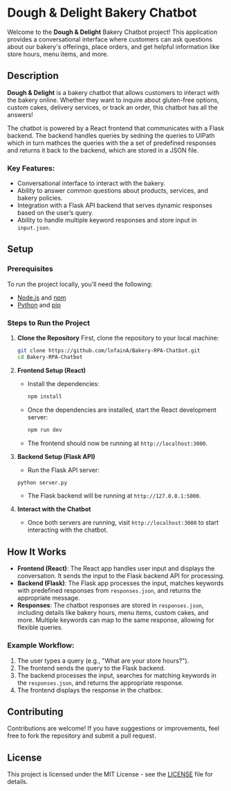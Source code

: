 # Dough & Delight Bakery Chatbot

Welcome to the **Dough & Delight** Bakery Chatbot project! This application provides a conversational interface where customers can ask questions about our bakery's offerings, place orders, and get helpful information like store hours, menu items, and more.

## Description

**Dough & Delight** is a bakery chatbot that allows customers to interact with the bakery online. Whether they want to inquire about gluten-free options, custom cakes, delivery services, or track an order, this chatbot has all the answers! 

The chatbot is powered by a React frontend that communicates with a Flask backend. The backend handles queries by sedning the queries to UIPath which in turn mathces the queries with the a set of predefined responses and returns it back to the backend, which are stored in a JSON file.

### Key Features:
- Conversational interface to interact with the bakery.
- Ability to answer common questions about products, services, and bakery policies.
- Integration with a Flask API backend that serves dynamic responses based on the user’s query.
- Ability to handle multiple keyword responses and store input in `input.json`.

## Setup

### Prerequisites
To run the project locally, you'll need the following:
- [Node.js](https://nodejs.org/) and [npm](https://www.npmjs.com/)
- [Python](https://www.python.org/) and [pip](https://pip.pypa.io/en/stable/)

### Steps to Run the Project

1. **Clone the Repository**
   First, clone the repository to your local machine:
   ```bash
   git clone https://github.com/lofainA/Bakery-RPA-Chatbot.git
   cd Bakery-RPA-Chatbot
   ```

2. **Frontend Setup (React)**
   - Install the dependencies:
     ```bash
     npm install
     ```
   - Once the dependencies are installed, start the React development server:
     ```bash
     npm run dev
     ```
   - The frontend should now be running at `http://localhost:3000`.

3. **Backend Setup (Flask API)**
   - Run the Flask API server:
    ```bash
    python server.py
    ```
   - The Flask backend will be running at `http://127.0.0.1:5000`.

4. **Interact with the Chatbot**
   - Once both servers are running, visit `http://localhost:3000` to start interacting with the chatbot.

## How It Works

- **Frontend (React)**: The React app handles user input and displays the conversation. It sends the input to the Flask backend API for processing.
- **Backend (Flask)**: The Flask app processes the input, matches keywords with predefined responses from `responses.json`, and returns the appropriate message.
- **Responses**: The chatbot responses are stored in `responses.json`, including details like bakery hours, menu items, custom cakes, and more. Multiple keywords can map to the same response, allowing for flexible queries.

### Example Workflow:
1. The user types a query (e.g., "What are your store hours?").
2. The frontend sends the query to the Flask backend.
3. The backend processes the input, searches for matching keywords in the `responses.json`, and returns the appropriate response.
4. The frontend displays the response in the chatbox.

## Contributing

Contributions are welcome! If you have suggestions or improvements, feel free to fork the repository and submit a pull request.

## License

This project is licensed under the MIT License - see the [LICENSE](LICENSE) file for details.

